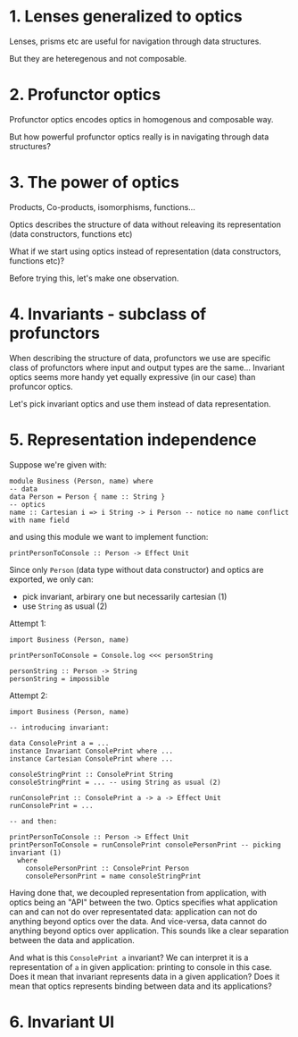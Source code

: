 # 1. Lenses generalized to optics

Lenses, prisms etc are useful for navigation through data structures.

But they are heteregenous and not composable.

# 2. Profunctor optics

Profunctor optics encodes optics in homogenous and composable way.

But how powerful profunctor optics really is in navigating through data structures?

# 3. The power of optics

Products, Co-products, isomorphisms, functions...

Optics describes the structure of data without releaving its representation (data constructors, functions etc)

What if we start using optics instead of representation (data constructors, functions etc)?

Before trying this, let's make one observation.

# 4. Invariants - subclass of profunctors

When describing the structure of data, profunctors we use are specific class of profunctors where input and output types are the same...
Invariant optics seems more handy yet equally expressive (in our case) than profuncor optics.

Let's pick invariant optics and use them instead of data representation.

# 5. Representation independence

Suppose we're given with:

```
module Business (Person, name) where
-- data
data Person = Person { name :: String }
-- optics
name :: Cartesian i => i String -> i Person -- notice no name conflict with name field
```

and using this module we want to implement function:


```
printPersonToConsole :: Person -> Effect Unit
```

Since only `Person` (data type without data constructor) and optics are exported, we only can:
  * pick invariant, arbirary one but necessarily cartesian (1)
  * use `String` as usual (2)

Attempt 1:

```
import Business (Person, name)

printPersonToConsole = Console.log <<< personString

personString :: Person -> String
personString = impossible
```

Attempt 2:

```
import Business (Person, name)

-- introducing invariant:

data ConsolePrint a = ...
instance Invariant ConsolePrint where ...
instance Cartesian ConsolePrint where ...

consoleStringPrint :: ConsolePrint String
consoleStringPrint = ... -- using String as usual (2)

runConsolePrint :: ConsolePrint a -> a -> Effect Unit
runConsolePrint = ...

-- and then:

printPersonToConsole :: Person -> Effect Unit
printPersonToConsole = runConsolePrint consolePersonPrint -- picking invariant (1)
  where
    consolePersonPrint :: ConsolePrint Person
    consolePersonPrint = name consoleStringPrint

```

Having done that, we decoupled representation from application, with optics being an "API" between the two.
Optics specifies what application can and can not do over representated data: application can not do anything beyond optics over the data.
And vice-versa, data cannot do anything beyond optics over application.
This sounds like a clear separation between the data and application.

And what is this `ConsolePrint a` invariant?
We can interpret it is a representation of `a` in given application: printing to console in this case.
Does it mean that invariant represents data in a given application?
Does it mean that optics represents binding between data and its applications?

# 6. Invariant UI
